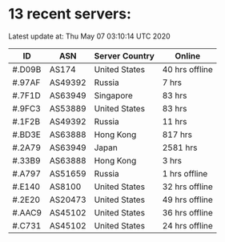 # 13 recent servers:

Latest update at: Thu May 07 03:10:14 UTC 2020

| ID | ASN | Server Country | Online |
| -- | --- | -------------- | ------ |
| #.D09B | AS174 | United States | 40 hrs offline |
| #.97AF | AS49392 | Russia | 7 hrs |
| #.7F1D | AS63949 | Singapore | 83 hrs |
| #.9FC3 | AS53889 | United States | 83 hrs |
| #.1F2B | AS49392 | Russia | 11 hrs |
| #.BD3E | AS63888 | Hong Kong | 817 hrs |
| #.2A79 | AS63949 | Japan | 2581 hrs |
| #.33B9 | AS63888 | Hong Kong | 3 hrs |
| #.A797 | AS51659 | Russia | 1 hrs offline |
| #.E140 | AS8100 | United States | 32 hrs offline |
| #.2E20 | AS20473 | United States | 49 hrs offline |
| #.AAC9 | AS45102 | United States | 36 hrs offline |
| #.C731 | AS45102 | United States | 24 hrs offline |

